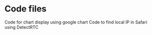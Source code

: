 # Code files
Code for chart display using google chart 
Code to find local IP in Safari using DetectRTC
